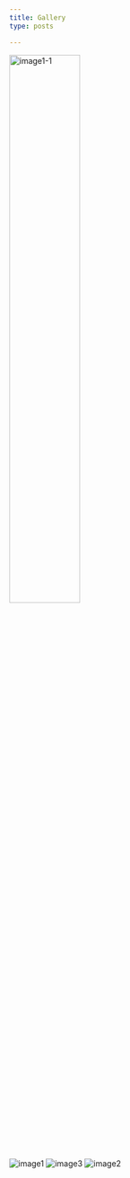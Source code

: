 ```yaml
---
title: Gallery 
type: posts 

---
```


<img src="lmpc.png" alt="image1-1" style="width:50%; height:auto;">

![image1](lmpc.png) 
![image3](multi-robots.jpg)
![image2](human-multi-robot-interaction.jpg)

